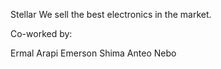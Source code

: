 Stellar We sell the best electronics in the market.

Co-worked by:

Ermal Arapi
Emerson Shima
Anteo Nebo
